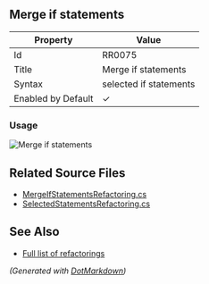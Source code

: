 ## Merge if statements

| Property           | Value                  |
| ------------------ | ---------------------- |
| Id                 | RR0075                 |
| Title              | Merge if statements    |
| Syntax             | selected if statements |
| Enabled by Default | &#x2713;               |

### Usage

![Merge if statements](../../images/refactorings/MergeIfStatements.png)

## Related Source Files

* [MergeIfStatementsRefactoring.cs](../../src/Refactorings/CSharp/Refactorings/MergeIfStatementsRefactoring.cs)
* [SelectedStatementsRefactoring.cs](../../src/Refactorings/CSharp/Refactorings/SelectedStatementsRefactoring.cs)

## See Also

* [Full list of refactorings](Refactorings.md)

*\(Generated with [DotMarkdown](http://github.com/JosefPihrt/DotMarkdown)\)*